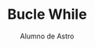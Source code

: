 ---
layout: ../../../layouts/MarkdownPostLayout.astro

title: Bucle While
author: Alumno de Astro
description: "Después de aprender un poco de Astro, ¡no podía parar!"
image:
    url: "https://docs.astro.build/assets/arc.webp"
    alt: "Miniatura de los arcos de Astro."
pubDate: 2022-07-08
tags: ["section2", "bloguear", "aprender en público", "éxitos"]
---